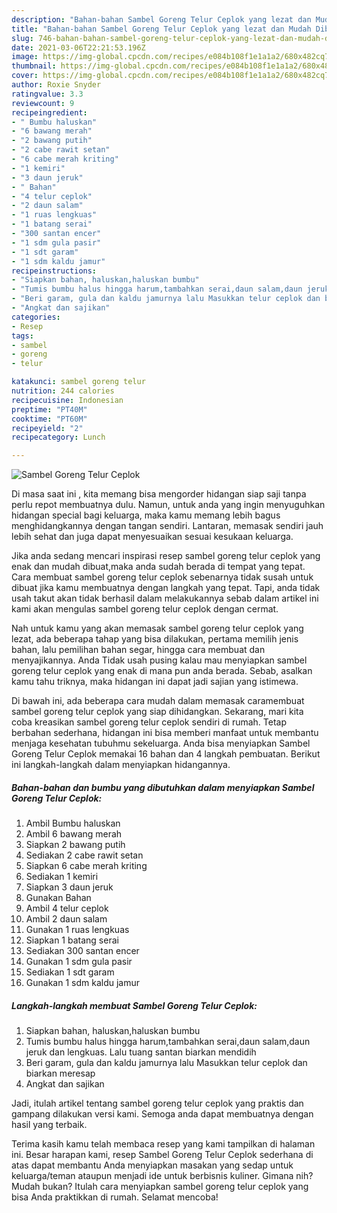 ```yaml
---
description: "Bahan-bahan Sambel Goreng Telur Ceplok yang lezat dan Mudah Dibuat"
title: "Bahan-bahan Sambel Goreng Telur Ceplok yang lezat dan Mudah Dibuat"
slug: 746-bahan-bahan-sambel-goreng-telur-ceplok-yang-lezat-dan-mudah-dibuat
date: 2021-03-06T22:21:53.196Z
image: https://img-global.cpcdn.com/recipes/e084b108f1e1a1a2/680x482cq70/sambel-goreng-telur-ceplok-foto-resep-utama.jpg
thumbnail: https://img-global.cpcdn.com/recipes/e084b108f1e1a1a2/680x482cq70/sambel-goreng-telur-ceplok-foto-resep-utama.jpg
cover: https://img-global.cpcdn.com/recipes/e084b108f1e1a1a2/680x482cq70/sambel-goreng-telur-ceplok-foto-resep-utama.jpg
author: Roxie Snyder
ratingvalue: 3.3
reviewcount: 9
recipeingredient:
- " Bumbu haluskan"
- "6 bawang merah"
- "2 bawang putih"
- "2 cabe rawit setan"
- "6 cabe merah kriting"
- "1 kemiri"
- "3 daun jeruk"
- " Bahan"
- "4 telur ceplok"
- "2 daun salam"
- "1 ruas lengkuas"
- "1 batang serai"
- "300 santan encer"
- "1 sdm gula pasir"
- "1 sdt garam"
- "1 sdm kaldu jamur"
recipeinstructions:
- "Siapkan bahan, haluskan,haluskan bumbu"
- "Tumis bumbu halus hingga harum,tambahkan serai,daun salam,daun jeruk dan lengkuas. Lalu tuang santan biarkan mendidih"
- "Beri garam, gula dan kaldu jamurnya lalu Masukkan telur ceplok dan biarkan meresap"
- "Angkat dan sajikan"
categories:
- Resep
tags:
- sambel
- goreng
- telur

katakunci: sambel goreng telur 
nutrition: 244 calories
recipecuisine: Indonesian
preptime: "PT40M"
cooktime: "PT60M"
recipeyield: "2"
recipecategory: Lunch

---
```



![Sambel Goreng Telur Ceplok](https://img-global.cpcdn.com/recipes/e084b108f1e1a1a2/680x482cq70/sambel-goreng-telur-ceplok-foto-resep-utama.jpg)

Di masa  saat ini , kita memang bisa mengorder hidangan siap saji tanpa perlu repot membuatnya dulu. Namun, untuk anda yang ingin menyuguhkan hidangan special bagi keluarga, maka kamu memang lebih bagus menghidangkannya dengan tangan sendiri. Lantaran, memasak sendiri jauh lebih sehat dan juga dapat menyesuaikan sesuai kesukaan keluarga.

Jika anda sedang mencari inspirasi resep sambel goreng telur ceplok yang enak dan mudah dibuat,maka anda sudah berada di tempat yang tepat. Cara membuat sambel goreng telur ceplok  sebenarnya tidak susah untuk dibuat jika kamu membuatnya dengan langkah yang tepat. Tapi, anda tidak usah takut akan tidak berhasil dalam melakukannya 
sebab dalam artikel ini kami akan mengulas sambel goreng telur ceplok dengan cermat.  



Nah untuk kamu yang akan memasak sambel goreng telur ceplok yang lezat, ada beberapa tahap yang bisa dilakukan, pertama memilih jenis bahan, lalu pemilihan bahan segar, hingga cara membuat dan menyajikannya. Anda Tidak usah pusing kalau mau menyiapkan sambel goreng telur ceplok yang enak di mana pun anda berada. Sebab, asalkan kamu  tahu triknya, maka hidangan ini dapat jadi sajian yang istimewa.

Di bawah ini, ada beberapa cara mudah dalam memasak caramembuat sambel goreng telur ceplok yang siap dihidangkan. Sekarang, mari kita coba kreasikan sambel goreng telur ceplok sendiri di rumah. Tetap berbahan sederhana, hidangan ini bisa memberi manfaat untuk membantu menjaga kesehatan tubuhmu sekeluarga. Anda bisa menyiapkan Sambel Goreng Telur Ceplok memakai 16 bahan dan 4 langkah pembuatan. Berikut ini langkah-langkah dalam menyiapkan hidangannya.

<!--inarticleads1-->

##### Bahan-bahan dan bumbu yang dibutuhkan dalam menyiapkan Sambel Goreng Telur Ceplok:

1. Ambil  Bumbu haluskan
1. Ambil 6 bawang merah
1. Siapkan 2 bawang putih
1. Sediakan 2 cabe rawit setan
1. Siapkan 6 cabe merah kriting
1. Sediakan 1 kemiri
1. Siapkan 3 daun jeruk
1. Gunakan  Bahan
1. Ambil 4 telur ceplok
1. Ambil 2 daun salam
1. Gunakan 1 ruas lengkuas
1. Siapkan 1 batang serai
1. Sediakan 300 santan encer
1. Gunakan 1 sdm gula pasir
1. Sediakan 1 sdt garam
1. Gunakan 1 sdm kaldu jamur




<!--inarticleads2-->

##### Langkah-langkah membuat Sambel Goreng Telur Ceplok:

1. Siapkan bahan, haluskan,haluskan bumbu
1. Tumis bumbu halus hingga harum,tambahkan serai,daun salam,daun jeruk dan lengkuas. Lalu tuang santan biarkan mendidih
1. Beri garam, gula dan kaldu jamurnya lalu Masukkan telur ceplok dan biarkan meresap
1. Angkat dan sajikan




Jadi, itulah artikel tentang  sambel goreng telur ceplok  yang praktis dan gampang dilakukan versi kami. Semoga anda dapat membuatnya dengan hasil yang terbaik. 

Terima kasih kamu telah membaca resep yang kami tampilkan di halaman ini. Besar harapan kami, resep  Sambel Goreng Telur Ceplok sederhana di atas dapat membantu Anda menyiapkan masakan yang sedap untuk keluarga/teman ataupun menjadi ide untuk berbisnis kuliner. Gimana nih? Mudah bukan? Itulah cara menyiapkan sambel goreng telur ceplok yang bisa Anda praktikkan di rumah. Selamat mencoba!

